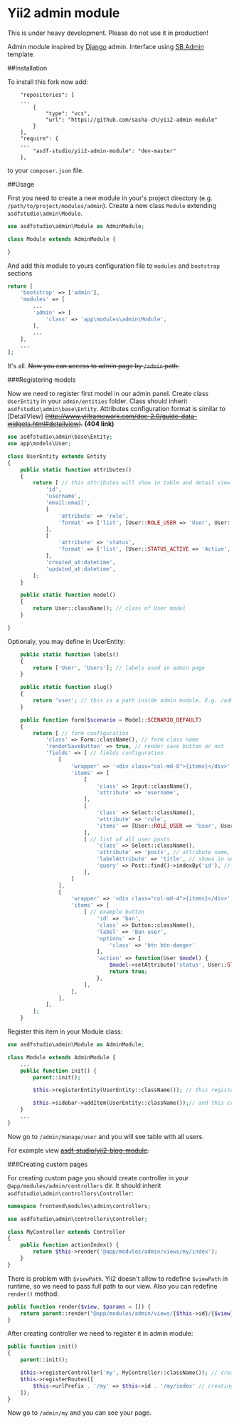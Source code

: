 Yii2 admin module
=================

This is under heavy development. Please do not use it in production!

Admin module inspired by [Django](https://www.djangoproject.com/) admin.
Interface using [SB Admin](http://startbootstrap.com/template-overviews/sb-admin/) template.

##Installation

To install this fork now add:

```
    "repositories": [
	...
        {
            "type": "vcs",
            "url": "https://github.com/sasha-ch/yii2-admin-module"
        }
    ],
    "require": {
	...
        "asdf-studio/yii2-admin-module": "dev-master"
    },
```

to your `composer.json` file.


##Usage

First you need to create a new module in your's project directory (e.g. `/path/to/project/modules/admin`).
Create a new class `Module` extending `asdfstudio\admin\Module`.

```php
use asdfstudio\admin\Module as AdminModule;

class Module extends AdminModule {

}
```

And add this module to yours configuration file to `modules` and `bootstrap` sections

```php
return [
    'bootstrap' => ['admin'],
    'modules' => [
    	...
        'admin' => [
            'class' => 'app\modules\admin\Module',
        ],
        ...
    ],
    ...
];
```

It's all. ~~Now you can access to admin page by `/admin` path.~~


###Registering models 

Now we need to register first model in our admin panel. Create class `UserEntity` in your `admin/entities` folder.
Class should inherit `asdfstudio\admin\base\Entity`.
Attributes configuration format is similar to [DetailView]
~~(http://www.yiiframework.com/doc-2.0/guide-data-widgets.html#detailview).~~ **(404 link)**

```php
use asdfstudio\admin\base\Entity;
use app\models\User;

class UserEntity extends Entity
{
    public static function attributes()
    {
        return [ // this attributes will show in table and detail view
            'id',
            'username',
            'email:email',
            [
                'attribute' => 'role',
                'format' => ['list', [User::ROLE_USER => 'User', User::ROLE_ADMIN => 'Admin']],
            ],
            [
                'attribute' => 'status',
                'format' => ['list', [User::STATUS_ACTIVE => 'Active', User::STATUS_DELETED => 'Deleted', User::STATUS_BANNED => 'Banned']],
            ],
            'created_at:datetime',
            'updated_at:datetime',
        ];
    }

    public static function model()
    {
        return User::className(); // class of User model
    }

}
```

Optionaly, you may define in UserEntity:

```php
    public static function labels()
    {
        return ['User', 'Users']; // labels used in admin page
    }

    public static function slug()
    {
        return 'user'; // this is a path inside admin module. E.g. /admin/manage/user[/<id>[/edit]]
    }

    public function form($scenario = Model::SCENARIO_DEFAULT)
    {
        return [ // form configuration
            'class' => Form::className(), // form class name
            'renderSaveButton' => true, // render save button or not
            'fields' => [ // fields configuration
                [
                    'wrapper' => '<div class="col-md-8">{items}</div>', // wrapper of items
                    'items' => [
                        [
                            'class' => Input::className(),
                            'attribute' => 'username',
                        ],
                        [
                            'class' => Select::className(),
                            'attribute' => 'role',
                            'items' => [User::ROLE_USER => 'User', User::ROLE_ADMIN => 'Admin'],
                        ],
                        [ // list of all user posts
                            'class' => Select::className(),
                            'attribute' => 'posts', // attribute name, for saving should implement setter for `posts` attribute
                            'labelAttribute' => 'title', // shows in select box
                            'query' => Post::find()->indexBy('id'), // all posts, should be indexed
                        ],
                    ]
                ],
                [
                    'wrapper' => '<div class="col-md-4">{items}</div>',
                    'items' => [
                        [ // example button
                            'id' => 'ban',
                            'class' => Button::className(),
                            'label' => 'Ban user',
                            'options' => [
                                'class' => 'btn btn-danger'
                            ],
                            'action' => function(User $model) {
                                $model->setAttribute('status', User::STATUS_BANNED);
                                return true;
                            },
                        ],
                    ],
                ],
            ],
        ];
    }
```

Register this item in your Module class:

```php
use asdfstudio\admin\Module as AdminModule;

class Module extends AdminModule {
	...
	public function init() {
		parent::init();

		$this->registerEntity(UserEntity::className()); // this register entity in admin module

		$this->sidebar->addItem(UserEntity::className());// and this creates link in sidebar
	}
	...
}

```

Now go to `/admin/manage/user` and you will see table with all users.

For example view ~~[asdf-studio/yii2-blog-module](https://github.com/asdf-studio/yii2-blog-module).~~


###Creating custom pages

For creating custom page you should create controller in your `@app/modules/admin/controllers` dir.
It should inherit `asdfstudio\admin\controllers\Controller`:

```php
namespace frontend\modules\admin\controllers;

use asdfstudio\admin\controllers\Controller;

class MyController extends Controller
{
    public function actionIndex() {
        return $this->render('@app/modules/admin/views/my/index');
    }
}
```

There is problem with `$viewPath`. Yii2 doesn't allow to redefine `$viewPath` in runtime, so we need to pass full path to our view.
Also you can redefine `render()` method:

```php
public function render($view, $params = []) {
    return parent::render("@app/modules/admin/views/{$this->id}/{$view}", $params);
}
```

After creating controller we need to register it in admin module:

```php
public function init()
{
    parent::init();

    $this->registerController('my', MyController::className()); // creating controller alias (@see $controllerMap)
    $this->registerRoutes([
        $this->urlPrefix . '/my' => $this->id . '/my/index' // creating rule
    ]);
}
```

Now go to `/admin/my` and you can see your page.
